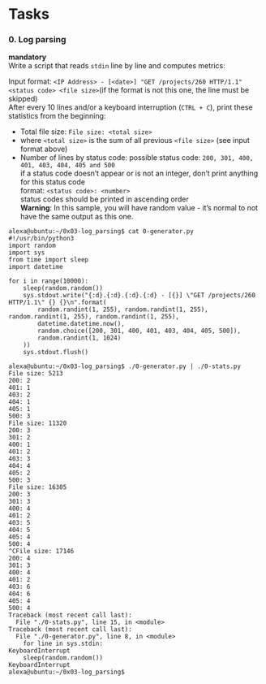 # Tasks
### 0. Log parsing          
**mandatory**               
Write a script that reads `stdin` line by line and computes metrics:

Input format: `<IP Address> - [<date>] "GET /projects/260 HTTP/1.1" <status code> <file size>`(if the format is not this one, the line must be skipped)             
After every 10 lines and/or a keyboard interruption (`CTRL + C`), print these statistics from the beginning:                
- Total file size: `File size: <total size>`       
- where `<total size>` is the sum of all previous `<file size>` (see input format above)        
- Number of lines by status code:
    possible status code: `200, 301, 400, 401, 403, 404, 405 and 500`   
    if a status code doesn’t appear or is not an integer, don’t print anything for this status code     
    format: `<status code>: <number>`       
    status codes should be printed in ascending order       
**Warning**: In this sample, you will have random value - it’s normal to not have the same output as this one.

```
alexa@ubuntu:~/0x03-log_parsing$ cat 0-generator.py
#!/usr/bin/python3
import random
import sys
from time import sleep
import datetime

for i in range(10000):
    sleep(random.random())
    sys.stdout.write("{:d}.{:d}.{:d}.{:d} - [{}] \"GET /projects/260 HTTP/1.1\" {} {}\n".format(
        random.randint(1, 255), random.randint(1, 255), random.randint(1, 255), random.randint(1, 255),
        datetime.datetime.now(),
        random.choice([200, 301, 400, 401, 403, 404, 405, 500]),
        random.randint(1, 1024)
    ))
    sys.stdout.flush()

alexa@ubuntu:~/0x03-log_parsing$ ./0-generator.py | ./0-stats.py 
File size: 5213
200: 2
401: 1
403: 2
404: 1
405: 1
500: 3
File size: 11320
200: 3
301: 2
400: 1
401: 2
403: 3
404: 4
405: 2
500: 3
File size: 16305
200: 3
301: 3
400: 4
401: 2
403: 5
404: 5
405: 4
500: 4
^CFile size: 17146
200: 4
301: 3
400: 4
401: 2
403: 6
404: 6
405: 4
500: 4
Traceback (most recent call last):
  File "./0-stats.py", line 15, in <module>
Traceback (most recent call last):
  File "./0-generator.py", line 8, in <module>
    for line in sys.stdin:
KeyboardInterrupt
    sleep(random.random())
KeyboardInterrupt
alexa@ubuntu:~/0x03-log_parsing$ 
```
